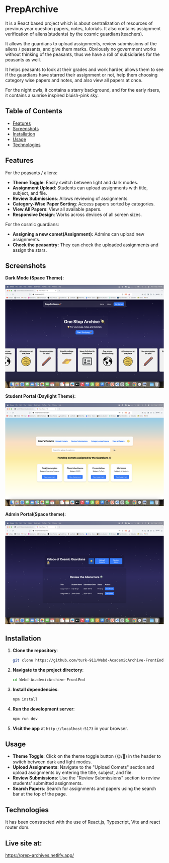 # PrepArchive

It is a React based project which is about centralization of resources of previous year question papers, notes, tutorials. It also contains assignment verification of aliens(students) by the cosmic guardians(teachers).

It allows the guardians to upload assignments, review submissions of the aliens / peasants, and give them marks. Obviously no government works without thinking of the peasants, thus we have a roll of subsidiaries for the peasants as well.

It helps peasants to look at their grades and work harder, allows them to see if the guardians have starred their assignment or not, help them choosing category wise papers and notes, and also view all papers at once.

For the night owls, it contains a starry background, and for the early risers, it contains a sunrise inspired bluish-pink sky.

## Table of Contents

- [Features](#features)
- [Screenshots](#screenshots)
- [Installation](#installation)
- [Usage](#usage)
- [Technologies](#technologies)

## Features

For the peasants / aliens:

- **Theme Toggle**: Easily switch between light and dark modes.
- **Assignment Upload**: Students can upload assignments with title, subject, and file.
- **Review Submissions**: Allows reviewing of assignments.
- **Category-Wise Paper Sorting**: Access papers sorted by categories.
- **View All Papers**: View all available papers.
- **Responsive Design**: Works across devices of all screen sizes.

For the cosmic guardians:

* **Assigning a new comet(Assignment):** Admins can upload new assignments.
* **Check the peasantry:** They can check the uploaded assignments and assign the stars.

## Screenshots

**Dark Mode (Space Theme):**

![1725876664223](image/README/1725876664223.png)

**Student Portal (Daylight Theme):**

![1725876689277](image/README/1725876689277.png)

**Admin Portal(Space theme):**

![1725876709179](image/README/1725876709179.png)

## Installation

1. **Clone the repository**:

   ```bash
   git clone https://github.com/turk-911/Webd-AcademicArchive-FrontEnd.git
   ```
2. **Navigate to the project directory**:

   ```bash
   cd Webd-AcademicArchive-FrontEnd
   ```
3. **Install dependencies**:

   ```bash
   npm install
   ```
4. **Run the development server**:

   ```bash
   npm run dev
   ```
5. **Visit the app** at `http://localhost:5173` in your browser.

## Usage

- **Theme Toggle**: Click on the theme toggle button (🌞/🌝) in the header to switch between dark and light modes.
- **Upload Assignments**: Navigate to the "Upload Comets" section and upload assignments by entering the title, subject, and file.
- **Review Submissions**: Use the "Review Submissions" section to review students' submitted assignments.
- **Search Papers**: Search for assignments and papers using the search bar at the top of the page.


## Technologies

It has been constructed with the use of React.js, Typescript, Vite and react router dom.

## Live site at:
https://prep-archives.netlify.app/
